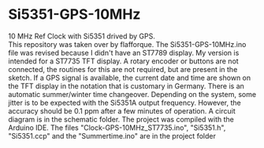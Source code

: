 # Si5351-GPS-10MHz

10 MHz Ref Clock with Si5351 drived by GPS.<BR>
This repository was taken over by flafforque.
The Si5351-GPS-10MHz.ino file was revised because I didn't have an ST7789 display.
My version is intended for a ST7735 TFT display. A rotary encoder or buttons are not connected,
the routines for this are not required, but are present in the sketch. If a GPS signal is available,
the current date and time are shown on the TFT display in the notation that is customary in Germany.
There is an automatic summer/winter time changeover. Depending on the system, some jitter is to be expected with the Si5351A output frequency.
However, the accuracy should be 0.1 ppm after a few minutes of operation.
A circuit diagram is in the schematic folder.
The project was compiled with the Arduino IDE. The files "Clock-GPS-10MHz_ST7735.ino", "Si5351.h", "Si5351.ccp" and the "Summertime.ino" are in the project folder
